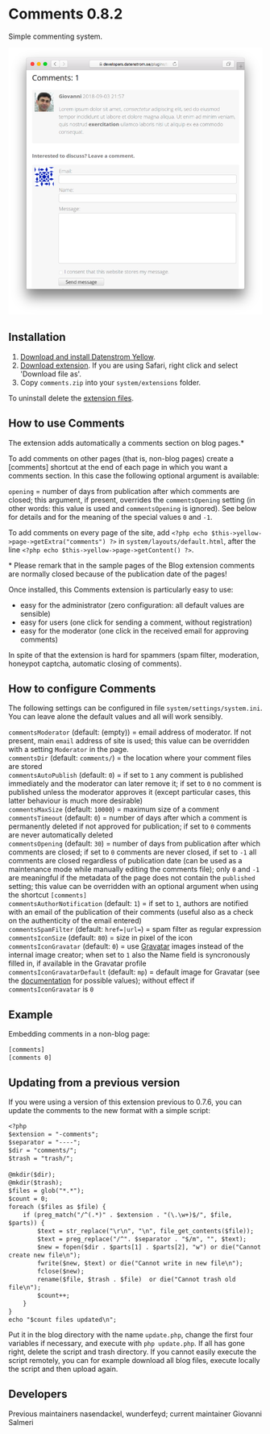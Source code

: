 # Comments 0.8.2

Simple commenting system.

<p align="center"><img src="comments-screenshot.png?raw=true" alt="Screenshot"></p>

## Installation

1. [Download and install Datenstrom Yellow](https://github.com/datenstrom/yellow/).
2. [Download extension](../../archive/master.zip). If you are using Safari, right click and select 'Download file as'.
4. Copy `comments.zip` into your `system/extensions` folder.

To uninstall delete the [extension files](extension.ini).

## How to use Comments

The extension adds automatically a comments section on blog pages.\*

To add comments on other pages (that is, non-blog pages) create a [comments] shortcut at the end of each page in which you want a comments section. In this case the following optional argument is available:

`opening` = number of days from publication after which comments are closed; this argument, if present, overrides the `commentsOpening` setting (in other words: this value is used and `commentsOpening` is ignored). See below for details and for the meaning of the special values `0` and `-1`.

To add comments on every page of the site, add `<?php echo $this->yellow->page->getExtra("comments") ?>` in  `system/layouts/default.html`, after the line `<?php echo $this->yellow->page->getContent() ?>`.

\* Please remark that in the sample pages of the Blog extension comments are normally closed because of the publication date of the pages!

Once installed, this Comments extension is particularly easy to use:

+ easy for the administrator (zero configuration: all default values are sensible)
+ easy for users (one click for sending a comment, without registration)
+ easy for the moderator (one click in the received email for approving comments)

In spite of that the extension is hard for spammers (spam filter, moderation, honeypot captcha, automatic closing of comments).

## How to configure Comments

The following settings can be configured in file `system/settings/system.ini`. You can leave alone the default values and all will work sensibly.

`commentsModerator` (default: (empty)) = email address of moderator. If not present, main `email` address of site is used; this value can be overridden with a setting `Moderator` in the page.  
`commentsDir` (default:  `comments/`) = the location where your comment files are stored  
`commentsAutoPublish` (default:  `0`) = if set to `1` any comment is published immediately and the moderator can later remove it; if set to `0` no comment is published unless the moderator approves it (except particular cases, this latter behaviour is much more desirable)  
`commentsMaxSize` (default:  `10000`) = maximum size of a comment  
`commentsTimeout` (default:  `0`) = number of days after which a comment is permanently deleted if not approved for publication; if set to `0` comments are never automatically deleted  
`commentsOpening` (default:  `30`) = number of days from publication after which comments are closed; if set to `0` comments are never closed, if set to `-1` all comments are closed regardless of publication date (can be used as a maintenance mode while manually editing the comments file); only `0` and `-1` are meaningful if the metadata of the page does not contain the `published` setting; this value can be overridden with an optional argument when using the shortcut `[comments]`  
`commentsAuthorNotification` (default:  `1`) = if set to `1`, authors are notified with an email of the publication of their comments (useful also as a check on the authenticity of the email entered)  
`commentsSpamFilter` (default:  `href=|url=`) = spam filter as regular expression  
`commentsIconSize` (default:  `80`) = size in pixel of the icon  
`commentsIconGravatar` (default:  `0`) = use [Gravatar](https://en.gravatar.com/) images instead of the internal image creator; when set to `1` also the Name field is syncronously filled in, if available in the Gravatar profile  
`commentsIconGravatarDefault` (default:  `mp`) = default image for Gravatar (see the [documentation](https://en.gravatar.com/site/implement/images/) for possible values); without effect if `commentsIconGravatar` is `0`  

## Example

Embedding comments in a non-blog page:

```
[comments]
[comments 0]
```

## Updating from a previous version

If you were using a version of this extension previous to 0.7.6, you can update the comments to the new format with a simple script:

```
<?php
$extension = "-comments";
$separator = "----";
$dir = "comments/";
$trash = "trash/";

@mkdir($dir);
@mkdir($trash);
$files = glob("*.*");
$count = 0;
foreach ($files as $file) {
    if (preg_match("/^(.*)" . $extension . "(\.\w+)$/", $file, $parts)) {
        $text = str_replace("\r\n", "\n", file_get_contents($file));
        $text = preg_replace("/^". $separator . "$/m", "", $text);
        $new = fopen($dir . $parts[1] . $parts[2], "w") or die("Cannot create new file\n");
        fwrite($new, $text) or die("Cannot write in new file\n");
        fclose($new);
        rename($file, $trash . $file)  or die("Cannot trash old file\n");
        $count++;
    }
}
echo "$count files updated\n";
```

Put it in the blog directory with the name `update.php`, change the first four variables if necessary, and execute with `php update.php`. If all has gone right, delete the script and trash directory. If you cannot easily execute the script remotely, you can for example download all blog files, execute locally the script and then upload again.

## Developers

Previous maintainers nasendackel, wunderfeyd; current maintainer Giovanni Salmeri
